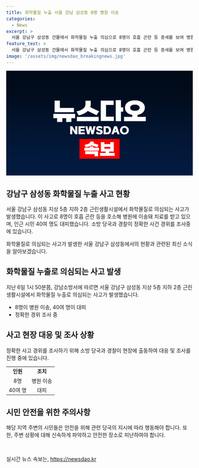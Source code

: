 ```yaml
---
title: 화학물질 누출 서울 강남 삼성동 8명 병원 이송
categories:
  - News
excerpt: >
  서울 강남구 삼성동 건물에서 화학물질 누출 의심으로 8명이 호흡 곤란 등 증세를 보여 병원으로 이송됐다. 소방 당국은 사고 경위 조사 중이며, 인근 시민 40여 명이 대피했다. 사건 경위에 대한 정확한 조사가 진행 중이며, 소방 당국과 경찰이 사건을 조사 중이다. ※CBS노컷뉴스는 여러분의 제보를 기다립니다. 부당대우와 사건사고를 제보하세요. [이메일: jebo@cbs.co.kr] [카카오톡: @노컷뉴스] [사이트: https://url.kr/b71afn]
feature_text: >
  서울 강남구 삼성동 건물에서 화학물질 누출 의심으로 8명이 호흡 곤란 등 증세를 보여 병원으로 이송됐다. 소방 당국은 사고 경위 조사 중이며, 인근 시민 40여 명이 대피했다. 사건 경위에 대한 정확한 조사가 진행 중이며, 소방 당국과 경찰이 사건을 조사 중이다. ※CBS노컷뉴스는 여러분의 제보를 기다립니다. 부당대우와 사건사고를 제보하세요. [이메일: jebo@cbs.co.kr] [카카오톡: @노컷뉴스] [사이트: https://url.kr/b71afn]
image: '/assets/img/newsdao_breakingnews.jpg'
---
```


<p><img src="/assets/img/newsdao_breakingnews.jpg" alt="koreaapp 속보" /></p>

<h2 data-ke-size="size26">강남구 삼성동 화학물질 누출 사고 현황</h2>

<p>서울 강남구 삼성동 지상 5층 지하 2층 근린생활시설에서 화학물질로 의심되는 사고가 발생했습니다. 이 사고로 8명이 호흡 곤란 등을 호소해 병원에 이송돼 치료를 받고 있으며, 인근 시민 40여 명도 대피했습니다. 소방 당국과 경찰이 정확한 사건 경위를 조사중에 있습니다.</p>

<p data-ke-size="size16">화학물질로 의심되는 사고가 발생한 서울 강남구 삼성동에서의 현황과 관련된 최신 소식을 알아보겠습니다.</p>

<h2 data-ke-size="size26">화학물질 누출로 의심되는 사고 발생</h2>

<p>지난 6일 1시 50분쯤, 강남소방서에 따르면 서울 강남구 삼성동 지상 5층 지하 2층 근린생활시설에서 화학물질 누출로 의심되는 사고가 발생했습니다. </p>

<ul>
  <li>8명이 병원 이송, 40여 명이 대피</li>
  <li>정확한 경위 조사 중</li>
</ul>

<h2 data-ke-size="size26">사고 현장 대응 및 조사 상황</h2>

<p>정확한 사고 경위를 조사하기 위해 소방 당국과 경찰이 현장에 출동하여 대응 및 조사를 진행 중에 있습니다. </p>

<table>
  <tr>
    <td style="text-align: center; height: 17px;"><b>인원</b></td>
    <td style="text-align: center; height: 17px;"><b>조치</b></td>
  </tr>
  <tr>
    <td style="text-align: center; height: 17px;">8명</td>
    <td style="text-align: center; height: 17px;">병원 이송</td>
  </tr>
  <tr>
    <td style="text-align: center; height: 17px;">40여 명</td>
    <td style="text-align: center; height: 17px;">대피</td>
  </tr>
</table>

<h2 data-ke-size="size26">시민 안전을 위한 주의사항</h2>

<p>해당 지역 주변의 시민들은 안전을 위해 관련 당국의 지시에 따라 행동해야 합니다. 또한, 주변 상황에 대해 신속하게 파악하고 안전한 장소로 피난하여야 합니다.</p>

<p data-ke-size="size16">&nbsp;</p>
실시간 뉴스 속보는, <a href="https://newsdao.kr" rel="dofollow">https://newsdao.kr</a>


